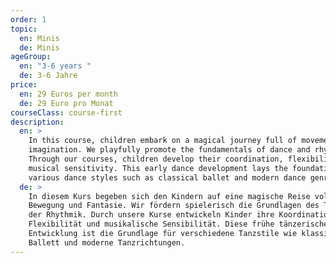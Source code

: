 ```yaml
---
order: 1
topic:
  en: Minis
  de: Minis
ageGroup:
  en: "3-6 years "
  de: 3-6 Jahre
price:
  en: 29 Euros per month
  de: 29 Euro pro Monat
courseClass: course-first
description:
  en: >
    In this course, children embark on a magical journey full of movement and
    imagination. We playfully promote the fundamentals of dance and rhythm.
    Through our courses, children develop their coordination, flexibility, and
    musical sensitivity. This early dance development lays the foundation for
    various dance styles such as classical ballet and modern dance genres.
  de: >
    In diesem Kurs begeben sich den Kindern auf eine magische Reise voller
    Bewegung und Fantasie. Wir fördern spielerisch die Grundlagen des Tanzes und
    der Rhythmik. Durch unsere Kurse entwickeln Kinder ihre Koordination,
    Flexibilität und musikalische Sensibilität. Diese frühe tänzerische
    Entwicklung ist die Grundlage für verschiedene Tanzstile wie klassisches
    Ballett und moderne Tanzrichtungen.
---
```

